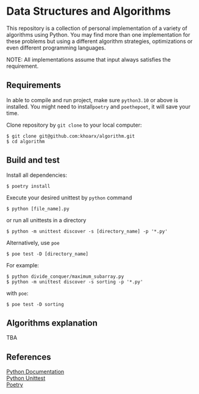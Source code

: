 # Data Structures and Algorithms
This repository is a collection of personal implementation of a variety of algorithms using Python. You may find more than one implementation for these problems but using a different algorithm strategies, optimizations or even different programming languages.

NOTE: All implementations assume that input always satisfies the requirement.

## Requirements
In able to compile and run project, make sure `python3.10` or above is installed.
You might need to install`poetry` and `poethepoet`, it will save your time.

Clone repository by `git clone` to your local computer:
```shell script
$ git clone git@github.com:khoarx/algorithm.git
$ cd algorithm
```

## Build and test
Install all dependencies:
```shell script
$ poetry install
```
Execute your desired unittest by `python` command
```shell script
$ python [file_name].py
```
or run all unittests in a directory
```shell script
$ python -m unittest discover -s [directory_name] -p '*.py'
```
Alternatively, use `poe`
```shell script
$ poe test -D [directory_name]
```

For example:
```shell script
$ python divide_conquer/maximum_subarray.py
$ python -m unittest discover -s sorting -p '*.py'
```
with `poe`:
```shell script
$ poe test -D sorting
```

## Algorithms explanation
TBA

## References
[Python Documentation](https://www.python.org/doc/) \
[Python Unittest](https://docs.python.org/3/library/unittest.html) \
[Poetry](https://python-poetry.org/)

